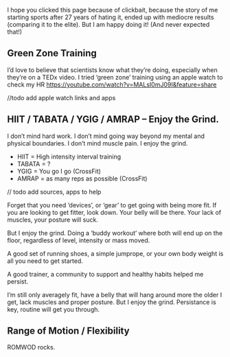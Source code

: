 I hope you clicked this page because of clickbait, because the story of me starting sports after 27 years of hating it, ended up with mediocre results (comparing it to the elite). But I am happy doing it! (And never expected that!)

## Green Zone Training
I’d love to believe that scientists know what they’re doing, especially when they’re on a TEDx video. I tried ‘green zone’ training using an apple watch to check my HR
https://youtube.com/watch?v=MALsI0mJ09I&feature=share

//todo add apple watch links and apps

## HIIT / TABATA / YGIG / AMRAP – Enjoy the Grind.

I don’t mind hard work. I don’t mind going way beyond my mental and physical boundaries. I don’t mind muscle pain. I enjoy the grind.

* HIIT = High intensity interval training
* TABATA = ?
* YGIG = You go I go (CrossFit)
* AMRAP = as many reps as possible (CrossFit)

// todo add sources, apps to help

Forget that you need ‘devices’, or ‘gear’ to get going with being more fit. If you are looking to get fitter, look down. Your belly will be there. Your lack of muscles, your posture will suck.

But I enjoy the grind. Doing a ‘buddy workout’ where both will end up on the floor, regardless of level, intensity or mass moved.

A good set of running shoes, a simple jumprope, or your own body weight is all you need to get started. 

A good trainer, a community to support and healthy habits helped me persist.

I’m still only averagely fit, have a belly that will hang around more the older I get, lack muscles and proper posture. But I enjoy the grind. Persistance is key, routine will get you through.

## Range of Motion / Flexibility

ROMWOD rocks.